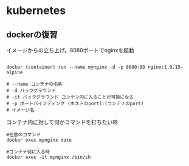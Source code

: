# kubernetes


## dockerの復習

イメージからの立ち上げ。8080ポートでnginxを起動
```

docker (container) run --name mynginx -d -p 8080:80 nginx:1.9.15-alpine

# --name コンテナの名称
# -d バックグラウンド
# -it バックグラウンド コンテン内に入ることが可能になる
# -p ポートバインディング (ホストのport):(コンテナのport)
# イメージ名
```

コンテナ内に対して何かコマンドを打ちたい時
```
#任意のコマンド
docker exec mynginx date

#コンテナ何に入る時
docker exec -it mynginx /bin/sh
```

